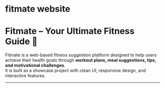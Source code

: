 # fitmate website
# Fitmate – Your Ultimate Fitness Guide 💪

Fitmate is a web-based fitness suggestion platform designed to help users achieve their health goals through **workout plans, meal suggestions, tips, and motivational challenges**.  
It is built as a showcase project with clean UI, responsive design, and interactive features.

---
